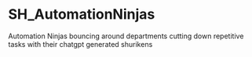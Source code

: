# SH_AutomationNinjas
Automation Ninjas bouncing around departments cutting down repetitive tasks with their chatgpt generated shurikens
